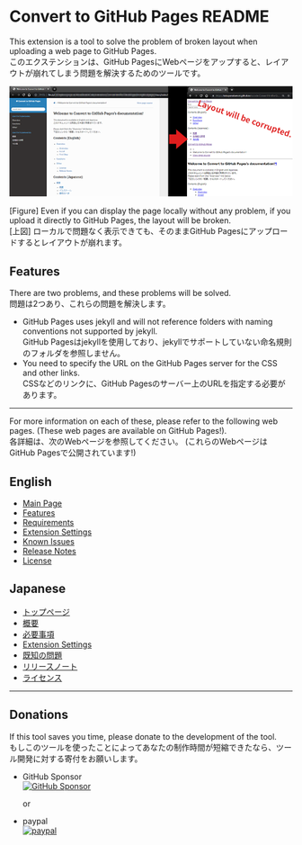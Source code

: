 # Convert to GitHub Pages README

This extension is a tool to solve the problem of broken layout when uploading a web page to GitHub Pages.<br>
このエクステンションは、GitHub PagesにWebページをアップすると、レイアウトが崩れてしまう問題を解決するためのツールです。

![Layout will be corrupted.](docs_reST/source/_images/GitHubPages_doc_001.png)

[Figure] Even if you can display the page locally without any problem, if you upload it directly to GitHub Pages, the layout will be broken.<br>
[上図] ローカルで問題なく表示できても、そのままGitHub Pagesにアップロードするとレイアウトが崩れます。


## Features

There are two problems, and these problems will be solved.<br>
問題は2つあり、これらの問題を解決します。

* GitHub Pages uses jekyll and will not reference folders with naming conventions not supported by jekyll.<br>
GitHub Pagesはjekyllを使用しており、jekyllでサポートしていない命名規則のフォルダを参照しません。
* You need to specify the URL on the GitHub Pages server for the CSS and other links.<br>
CSSなどのリンクに、GitHub Pagesのサーバー上のURLを指定する必要があります。

------------------------------------------------------------------------

For more information on each of these, please refer to the following web pages.
(These web pages are available on GitHub Pages!).<br>
各詳細は、次のWebページを参照してください。
(これらのWebページはGitHub Pagesで公開されています!)

## English
* [Main Page]()
* [Features]()
* [Requirements]()
* [Extension Settings]()
* [Known Issues]()
* [Release Notes]()
* [License]()

## Japanese
* [トップページ]()
* [概要]()
* [必要事項]()
* [Extension Settings]()
* [既知の問題]()
* [リリースノート]()
* [ライセンス]()

------------------------------------------------------------------------

## Donations

If this tool saves you time, please donate to the development of the tool.<br>
もしこのツールを使ったことによってあなたの制作時間が短縮できたなら、ツール開発に対する寄付をお願いします。

* GitHub Sponsor<br>[![GitHub Sponsor](https://github.com/sponsors/TatsuyaNakamori/button)](https://github.com/sponsors/TatsuyaNakamori)

  or

* paypal<br>[![paypal](https://www.paypalobjects.com/en_US/GB/i/btn/btn_subscribeCC_LG.gif)](https://www.paypal.com/cgi-bin/webscr?cmd=_s-xclick&hosted_button_id=92TF7YW4SUBHS)


